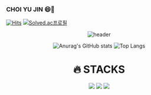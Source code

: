 ### CHOI YU JIN 😄👋

[![Hits](https://hits.seeyoufarm.com/api/count/incr/badge.svg?url=https%3A%2F%2Fgithub.com%2Fgjbae1212%2Fhit-counter&count_bg=%237CC49A&title_bg=%23555555&icon=&icon_color=%23E7E7E7&title=hits&edge_flat=false)](https://hits.seeyoufarm.com)
[![Solved.ac프로필](http://mazassumnida.wtf/api/mini/generate_badge?boj=yujin4641)](https://solved.ac/yujin4641)

<div align=center> 
 
![header](https://capsule-render.vercel.app/api?type=cylinder&text=welcome!&color=7CC49A&fontColor=ffffff&fontSize=70&animation=fadeIn&fontAlignY=55)
 
![Anurag's GitHub stats](https://github-readme-stats.vercel.app/api?username=yujinchoi20&hide=prs,contribs&show_icons=true&theme=gruvbox_light#gh-light-mode-only)
![Top Langs](https://github-readme-stats.vercel.app/api/top-langs/?username=yujinchoi20&layout=compact&theme=vue)

</div>

<div align=center><h1>🔥 STACKS</h1></div>

<div align=center> 
  <img src="https://img.shields.io/badge/java-6FBDF0?style=for-the-badge&&logo=java&logoColor=white"> 
  <img src="https://img.shields.io/badge/spring-7CC49A?style=for-the-badge&logo=spring&logoColor=white"> 
  <img src="https://img.shields.io/badge/github-181717?style=for-the-badge&logo=github&logoColor=white">
</div>
